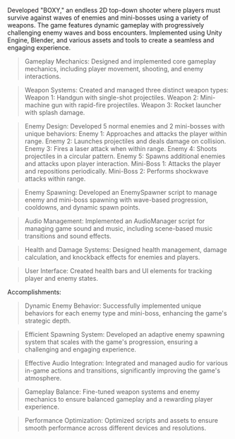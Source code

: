 Developed "BOXY," an endless 2D top-down shooter where players must survive against waves of enemies and mini-bosses using a variety of weapons. The game features dynamic gameplay with progressively challenging enemy waves and boss encounters. Implemented using Unity Engine, Blender, and various assets and tools to create a seamless and engaging experience.

> Gameplay Mechanics: Designed and implemented core gameplay mechanics, including player movement, shooting, and enemy interactions.

> Weapon Systems: Created and managed three distinct weapon types:
  > Weapon 1: Handgun with single-shot projectiles.
  > Weapon 2: Mini-machine gun with rapid-fire projectiles.
  > Weapon 3: Rocket launcher with splash damage.

> Enemy Design: Developed 5 normal enemies and 2 mini-bosses with unique behaviors:
  > Enemy 1: Approaches and attacks the player within range.
  > Enemy 2: Launches projectiles and deals damage on collision.
  > Enemy 3: Fires a laser attack when within range.
  > Enemy 4: Shoots projectiles in a circular pattern.
  > Enemy 5: Spawns additional enemies and attacks upon player interaction.
  > Mini-Boss 1: Attacks the player and repositions periodically.
  > Mini-Boss 2: Performs shockwave attacks within range.

> Enemy Spawning: Developed an EnemySpawner script to manage enemy and mini-boss spawning with wave-based progression, cooldowns, and dynamic spawn points.

> Audio Management: Implemented an AudioManager script for managing game sound and music, including scene-based music transitions and sound effects.

> Health and Damage Systems: Designed health management, damage calculation, and knockback effects for enemies and players.

> User Interface: Created health bars and UI elements for tracking player and enemy states.

Accomplishments:
> Dynamic Enemy Behavior: Successfully implemented unique behaviors for each enemy type and mini-boss, enhancing the game's strategic depth.

> Efficient Spawning System: Developed an adaptive enemy spawning system that scales with the game's progression, ensuring a challenging and engaging experience.

> Effective Audio Integration: Integrated and managed audio for various in-game actions and transitions, significantly improving the game's atmosphere.

> Gameplay Balance: Fine-tuned weapon systems and enemy mechanics to ensure balanced gameplay and a rewarding player experience.

> Performance Optimization: Optimized scripts and assets to ensure smooth performance across different devices and resolutions.

